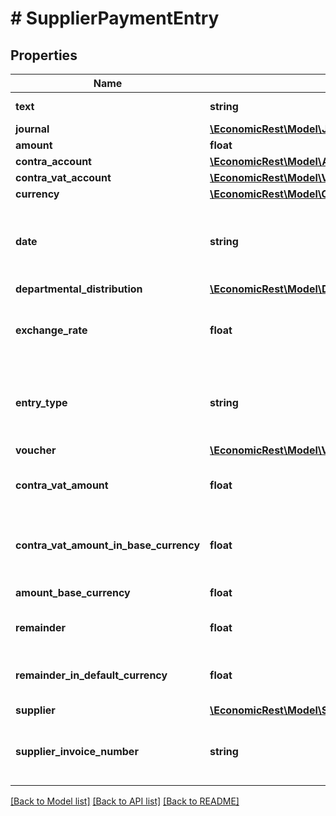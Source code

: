# # SupplierPaymentEntry

## Properties

Name | Type | Description | Notes
------------ | ------------- | ------------- | -------------
**text** | **string** | Entry description. | [optional]
**journal** | [**\EconomicRest\Model\JournalHandler**](JournalHandler.md) |  | [optional]
**amount** | **float** |  | [optional]
**contra_account** | [**\EconomicRest\Model\AccountHandler**](AccountHandler.md) |  | [optional]
**contra_vat_account** | [**\EconomicRest\Model\VatCodeHandler**](VatCodeHandler.md) |  | [optional]
**currency** | [**\EconomicRest\Model\CurrencyHandler**](CurrencyHandler.md) |  | [optional]
**date** | **string** | Entry date. Format according to ISO-8601 (YYYY-MM-DD). | [optional]
**departmental_distribution** | [**\EconomicRest\Model\DepartmentalDistributionHandler**](DepartmentalDistributionHandler.md) |  | [optional]
**exchange_rate** | **float** | The exchange rate between the base currency and the invoice currency. | [optional]
**entry_type** | **string** | Type of the journal entry. This is automatically set to supplierPayment. | [optional]
**voucher** | [**\EconomicRest\Model\VoucherHandler**](VoucherHandler.md) |  | [optional]
**contra_vat_amount** | **float** | The amount of VAT on the entry on the contra account. | [optional]
**contra_vat_amount_in_base_currency** | **float** | The amount of VAT on the entry on the contra account in base currency. | [optional]
**amount_base_currency** | **float** | The amount in base currency. | [optional]
**remainder** | **float** | Remaining amount to be paid. | [optional]
**remainder_in_default_currency** | **float** | Remaining amount to be paid in default currency. | [optional]
**supplier** | [**\EconomicRest\Model\SupplierHandler**](SupplierHandler.md) |  | [optional]
**supplier_invoice_number** | **string** | The unique identifier of the supplier invoice gotten from the supplier. | [optional]

[[Back to Model list]](../../README.md#models) [[Back to API list]](../../README.md#endpoints) [[Back to README]](../../README.md)

